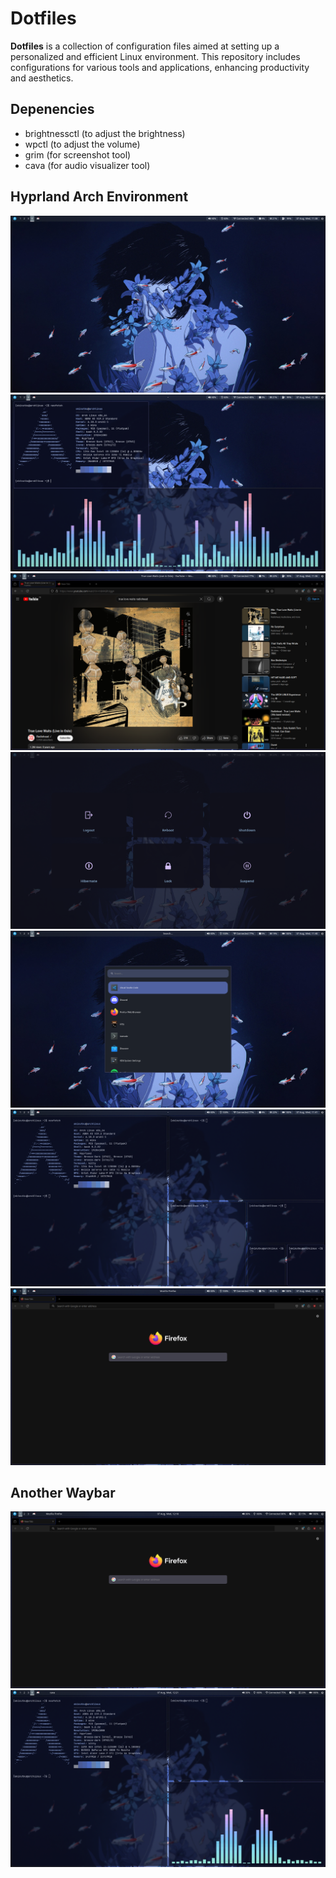 # Dotfiles

**Dotfiles** is a collection of configuration files aimed at setting up a personalized and efficient Linux environment. This repository includes configurations for various tools and applications, enhancing productivity and aesthetics.

## Depenencies
- brightnessctl (to adjust the brightness)
- wpctl (to adjust the volume)
- grim (for screenshot tool)
- cava (for audio visualizer tool)

## Hyprland Arch Environment

![1](.screenshots/0.png)
![2](.screenshots/1.png)
![3](.screenshots/2.png)
![4](.screenshots/3.png)
![5](.screenshots/4.png)
![6](.screenshots/5.png)
![7](.screenshots/6.png)

## Another Waybar
![8](.screenshots/7.png)
![9](.screenshots/8.png)
